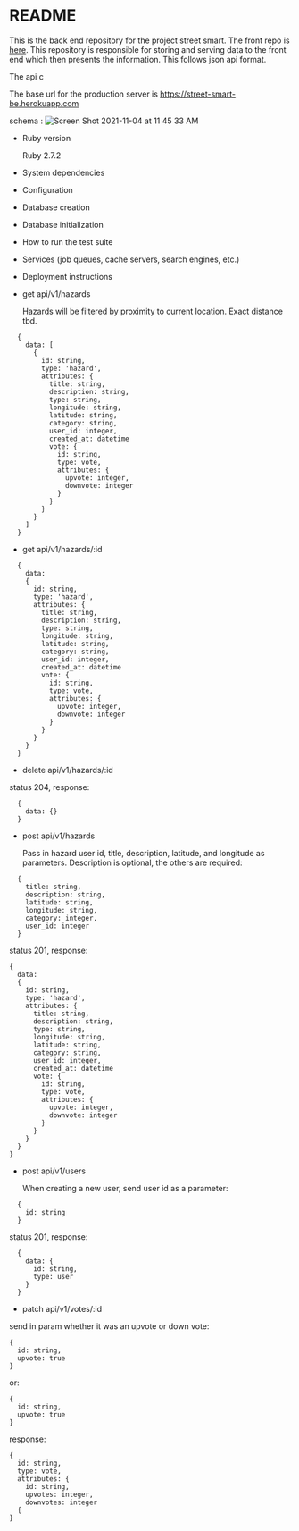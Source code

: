 # README

This is the back end repository for the project street smart. The front repo is [here](https://github.com/WMudgeEllis/street_smart_fe). This repository is responsible for storing and serving data to the front end which then presents the information. This follows json api format. 

The api c

The base url for the production server is https://street-smart-be.herokuapp.com


schema : ![Screen Shot 2021-11-04 at 11 45 33 AM](https://user-images.githubusercontent.com/84806907/140391938-a9eb5abd-db83-4c5e-a295-b6ea2c230f65.png)


* Ruby version

  Ruby 2.7.2

* System dependencies

* Configuration

* Database creation

* Database initialization

* How to run the test suite

* Services (job queues, cache servers, search engines, etc.)

* Deployment instructions

* get api/v1/hazards

  Hazards will be filtered by proximity to current location. Exact distance tbd.

```
  {
    data: [
      {
        id: string,
        type: 'hazard',
        attributes: {
          title: string,
          description: string,
          type: string,
          longitude: string,
          latitude: string,
          category: string,
          user_id: integer,           
          created_at: datetime
          vote: {
            id: string,
            type: vote,
            attributes: {
              upvote: integer,
              downvote: integer
            }
          }
        }
      }
    ]
  }

```

* get api/v1/hazards/:id

```
  {
    data:
    {
      id: string,
      type: 'hazard',
      attributes: {
        title: string,
        description: string,
        type: string,
        longitude: string,
        latitude: string,
        category: string,
        user_id: integer,          
        created_at: datetime
        vote: {
          id: string,
          type: vote,
          attributes: {
            upvote: integer,
            downvote: integer
          }
        }
      }
    }
  }
```

* delete api/v1/hazards/:id

status 204, response:

```
  {
    data: {}
  }
```
* post api/v1/hazards

  Pass in hazard user id, title, description, latitude, and longitude as parameters. Description is optional, the others are required:

```
  {
    title: string,
    description: string,
    latitude: string,
    longitude: string,
    category: integer,
    user_id: integer
  }
```

status 201, response:

```
{
  data:
  {
    id: string,
    type: 'hazard',
    attributes: {
      title: string,
      description: string,
      type: string,
      longitude: string,
      latitude: string,
      category: string,
      user_id: integer,           
      created_at: datetime
      vote: {
        id: string,
        type: vote,
        attributes: {
          upvote: integer,
          downvote: integer
        }
      }
    }
  }
}
```

* post api/v1/users

  When creating a new user, send user id as a parameter:

```
  {
    id: string
  }
```

  status 201, response:

```
  {
    data: {
      id: string,
      type: user
    }
  }
```

* patch api/v1/votes/:id

send in param whether it was an upvote or down vote:

```
{
  id: string,
  upvote: true
}
```

or:

```
{
  id: string,
  upvote: true
}
```

response:

```
{
  id: string,
  type: vote,
  attributes: {
    id: string,
    upvotes: integer,
    downvotes: integer
  {
}
```
